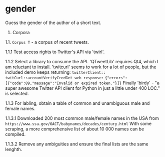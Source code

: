 # gender
Guess the gender of the author of a short text. 

1. Corpora

1.1. `Corpus T` - a corpus of recent tweets.

1.1.1 Test access rights to Twitter's API via 'twirl'.

1.1.2 Select a library to consume the API.
'QTweetLib' requires Qt4, which I am reluctant to install.
'twitcurl' seems to work for a lot of people, but the included demo keeps returning:
`twitterClient:: twitCurl::accountVerifyCredGet web response:`
`{"errors":[{"code":89,"message":"Invalid or expired token."}]}`
Finally 'birdy' - "a super awesome Twitter API client for Python in just a little under 400 LOC." is selected.

1.1.3 For labling, obtain a table of common and unambiguous male and female names.

1.1.3.1 Downloaded 200 most common male/female names in the USA from `https://www.ssa.gov/OACT/babynames/decades/century.html`
With some scraping, a more comprehensive list of about 10 000 names can be compiled.

1.1.3.2 Remove any ambiguities and ensure the final lists are the same lenghth.

